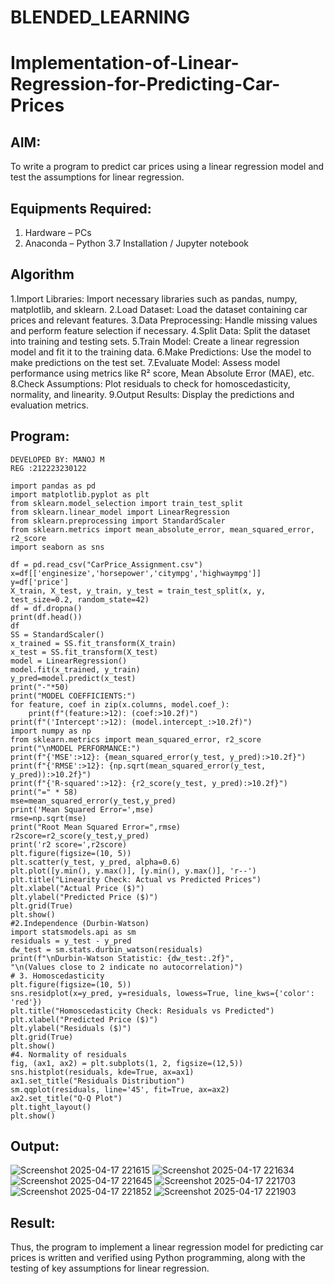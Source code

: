 # BLENDED_LEARNING
# Implementation-of-Linear-Regression-for-Predicting-Car-Prices
## AIM:
To write a program to predict car prices using a linear regression model and test the assumptions for linear regression.

## Equipments Required:
1. Hardware – PCs
2. Anaconda – Python 3.7 Installation / Jupyter notebook

## Algorithm
1.Import Libraries: Import necessary libraries such as pandas, numpy, matplotlib, and sklearn.
2.Load Dataset: Load the dataset containing car prices and relevant features.
3.Data Preprocessing: Handle missing values and perform feature selection if necessary.
4.Split Data: Split the dataset into training and testing sets.
5.Train Model: Create a linear regression model and fit it to the training data.
6.Make Predictions: Use the model to make predictions on the test set.
7.Evaluate Model: Assess model performance using metrics like R² score, Mean Absolute Error (MAE), etc.
8.Check Assumptions: Plot residuals to check for homoscedasticity, normality, and linearity.
9.Output Results: Display the predictions and evaluation metrics.

## Program:
```
DEVELOPED BY: MANOJ M
REG :212223230122

import pandas as pd
import matplotlib.pyplot as plt
from sklearn.model_selection import train_test_split
from sklearn.linear_model import LinearRegression
from sklearn.preprocessing import StandardScaler
from sklearn.metrics import mean_absolute_error, mean_squared_error, r2_score
import seaborn as sns

df = pd.read_csv("CarPrice_Assignment.csv")
x=df[['enginesize','horsepower','citympg','highwaympg']]
y=df['price']
X_train, X_test, y_train, y_test = train_test_split(x, y, test_size=0.2, random_state=42)
df = df.dropna()
print(df.head())
df
SS = StandardScaler()
x_trained = SS.fit_transform(X_train)
x_test = SS.fit_transform(X_test)
model = LinearRegression()
model.fit(x_trained, y_train)
y_pred=model.predict(x_test)
print("-"*50)
print("MODEL COEFFICIENTS:")
for feature, coef in zip(x.columns, model.coef_):
    print(f"(feature:>12): (coef:>10.2f)")
print(f"('Intercept':>12): (model.intercept_:>10.2f)")
import numpy as np
from sklearn.metrics import mean_squared_error, r2_score
print("\nMODEL PERFORMANCE:")
print(f"{'MSE':>12}: {mean_squared_error(y_test, y_pred):>10.2f}")
print(f"{'RMSE':>12}: {np.sqrt(mean_squared_error(y_test, y_pred)):>10.2f}")
print(f"{'R-squared':>12}: {r2_score(y_test, y_pred):>10.2f}")
print("=" * 58)
mse=mean_squared_error(y_test,y_pred)
print('Mean Squared Error=',mse)
rmse=np.sqrt(mse)
print("Root Mean Squared Error=",rmse)
r2score=r2_score(y_test,y_pred)
print('r2 score=',r2score)
plt.figure(figsize=(10, 5))
plt.scatter(y_test, y_pred, alpha=0.6)
plt.plot([y.min(), y.max()], [y.min(), y.max()], 'r--')
plt.title("Linearity Check: Actual vs Predicted Prices") 
plt.xlabel("Actual Price ($)")
plt.ylabel("Predicted Price ($)")
plt.grid(True)
plt.show()
#2.Independence (Durbin-Watson)
import statsmodels.api as sm
residuals = y_test - y_pred
dw_test = sm.stats.durbin_watson(residuals)
print(f"\nDurbin-Watson Statistic: {dw_test:.2f}",
"\n(Values close to 2 indicate no autocorrelation)")
# 3. Homoscedasticity
plt.figure(figsize=(10, 5))
sns.residplot(x=y_pred, y=residuals, lowess=True, line_kws={'color': 'red'})
plt.title("Homoscedasticity Check: Residuals vs Predicted")
plt.xlabel("Predicted Price ($)")
plt.ylabel("Residuals ($)")
plt.grid(True)
plt.show()
#4. Normality of residuals
fig, (ax1, ax2) = plt.subplots(1, 2, figsize=(12,5))
sns.histplot(residuals, kde=True, ax=ax1)
ax1.set_title("Residuals Distribution")
sm.qqplot(residuals, line='45', fit=True, ax=ax2)
ax2.set_title("Q-Q Plot")
plt.tight_layout()
plt.show()
```

## Output:
![Screenshot 2025-04-17 221615](https://github.com/user-attachments/assets/9c104f34-a71c-46c3-ab9f-c22c166e71b7)
![Screenshot 2025-04-17 221634](https://github.com/user-attachments/assets/0f52793d-3e13-44bc-9b47-a8dfa0305ed5)
![Screenshot 2025-04-17 221645](https://github.com/user-attachments/assets/77eb8347-c473-4b07-8be2-1bbbabbb58b0)
![Screenshot 2025-04-17 221703](https://github.com/user-attachments/assets/fa7faa89-1a4c-4abb-8f61-cc46b2c3a5aa)
![Screenshot 2025-04-17 221852](https://github.com/user-attachments/assets/5201475e-6325-4656-8a58-8ba85bd079f2)
![Screenshot 2025-04-17 221903](https://github.com/user-attachments/assets/3a8a1904-5525-4301-9db5-4ba0300330f9)


## Result:
Thus, the program to implement a linear regression model for predicting car prices is written and verified using Python programming, along with the testing of key assumptions for linear regression.
